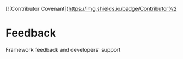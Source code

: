 [![Contributor Covenant](https://img.shields.io/badge/Contributor%2

# Feedback
Framework feedback and developers' support

